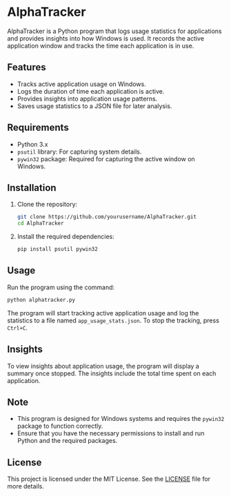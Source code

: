 # AlphaTracker

AlphaTracker is a Python program that logs usage statistics for applications and provides insights into how Windows is used. It records the active application window and tracks the time each application is in use.

## Features

- Tracks active application usage on Windows.
- Logs the duration of time each application is active.
- Provides insights into application usage patterns.
- Saves usage statistics to a JSON file for later analysis.

## Requirements

- Python 3.x
- `psutil` library: For capturing system details.
- `pywin32` package: Required for capturing the active window on Windows.

## Installation

1. Clone the repository:

   ```bash
   git clone https://github.com/yourusername/AlphaTracker.git
   cd AlphaTracker
   ```

2. Install the required dependencies:

   ```bash
   pip install psutil pywin32
   ```

## Usage

Run the program using the command:

```bash
python alphatracker.py
```

The program will start tracking active application usage and log the statistics to a file named `app_usage_stats.json`. To stop the tracking, press `Ctrl+C`.

## Insights

To view insights about application usage, the program will display a summary once stopped. The insights include the total time spent on each application.

## Note

- This program is designed for Windows systems and requires the `pywin32` package to function correctly.
- Ensure that you have the necessary permissions to install and run Python and the required packages.

## License

This project is licensed under the MIT License. See the [LICENSE](LICENSE) file for more details.